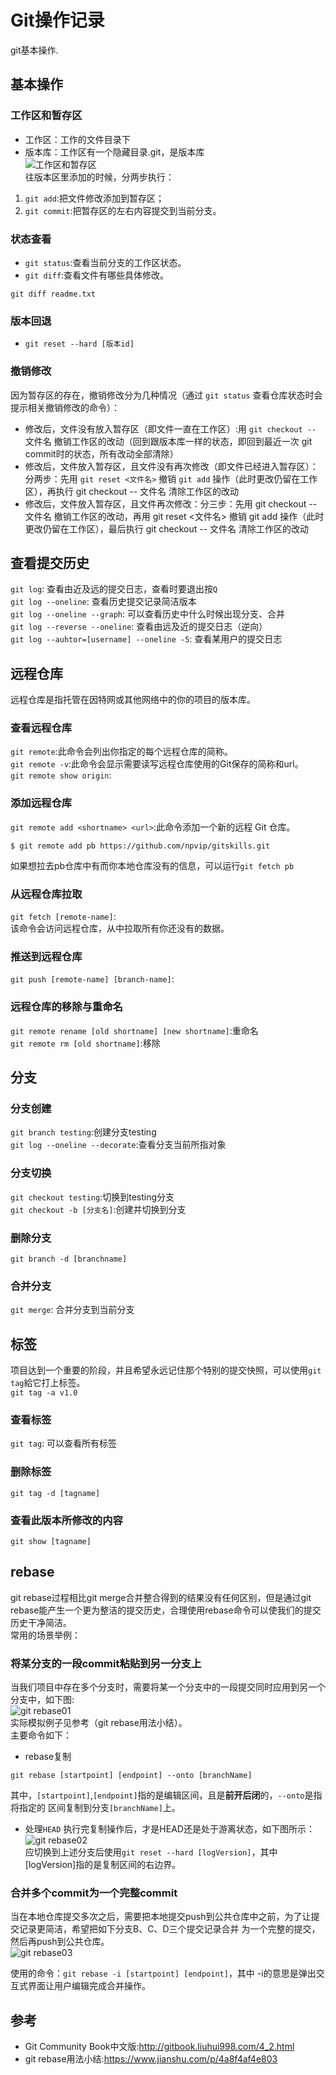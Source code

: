 # Git操作记录
git基本操作.  

## 基本操作
### 工作区和暂存区
* 工作区：工作的文件目录下    
* 版本库：工作区有一个隐藏目录.git，是版本库    
![工作区和暂存区](https://github.com/npvip/gitskills/blob/master/img/git01.jpeg)  
往版本区里添加的时候，分两步执行：  
1. `git add`:把文件修改添加到暂存区；  
2. `git commit`:把暂存区的左右内容提交到当前分支。  

### 状态查看  
* `git status`:查看当前分支的工作区状态。  
* `git diff`:查看文件有哪些具体修改。  
```git
git diff readme.txt
```

### 版本回退
* `git reset --hard [版本id]`

### 撤销修改
因为暂存区的存在，撤销修改分为几种情况（通过 `git status` 查看仓库状态时会提示相关撤销修改的命令）：  
* 修改后，文件没有放入暂存区（即文件一直在工作区）:用 `git checkout --` 文件名 撤销工作区的改动（回到跟版本库一样的状态，即回到最近一次 git commit时的状态，所有改动全部清除）  
* 修改后，文件放入暂存区，且文件没有再次修改（即文件已经进入暂存区）：分两步：先用 `git reset <文件名>` 撤销 `git add` 操作（此时更改仍留在工作区），再执行 git checkout -- 文件名 清除工作区的改动  
* 修改后，文件放入暂存区，且文件再次修改：分三步：先用 git checkout -- 文件名 撤销工作区的改动，再用 git reset <文件名> 撤销 git add 操作（此时更改仍留在工作区），最后执行 git checkout -- 文件名 清除工作区的改动  

 
## 查看提交历史
`git log`: 查看由近及远的提交日志，查看时要退出按`Q`   
`git log --oneline`: 查看历史提交记录简洁版本  
`git log --oneline --graph`: 可以查看历史中什么时候出现分支、合并  
`git log --reverse --oneline`: 查看由远及近的提交日志（逆向）  
`git log --auhtor=[username] --oneline -5`: 查看某用户的提交日志  
 
## 远程仓库 
远程仓库是指托管在因特网或其他网络中的你的项目的版本库。  
### 查看远程仓库  
`git remote`:此命令会列出你指定的每个远程仓库的简称。  
`git remote -v`:此命令会显示需要读写远程仓库使用的Git保存的简称和url。  
`git remote show origin`:
### 添加远程仓库
`git remote add <shortname> <url>`:此命令添加一个新的远程 Git 仓库。  
```
$ git remote add pb https://github.com/npvip/gitskills.git
```
如果想拉去pb仓库中有而你本地仓库没有的信息，可以运行`git fetch pb`  
### 从远程仓库拉取
`git fetch [remote-name]`:  
该命令会访问远程仓库，从中拉取所有你还没有的数据。  
### 推送到远程仓库
`git push [remote-name] [branch-name]`:  

### 远程仓库的移除与重命名
`git remote rename [old shortname] [new shortname]`:重命名  
`git remote rm [old shortname]`:移除  

## 分支
### 分支创建
`git branch testing`:创建分支testing  
`git log --oneline --decorate`:查看分支当前所指对象  
### 分支切换
`git checkout testing`:切换到testing分支  
`git checkout -b [分支名]`:创建并切换到分支  

### 删除分支
`git branch -d [branchname]`  

### 合并分支
`git merge`: 合并分支到当前分支  

## 标签
项目达到一个重要的阶段，并且希望永远记住那个特别的提交快照，可以使用`git tag`給它打上标签。  
`git tag -a v1.0`  

### 查看标签
`git tag`: 可以查看所有标签  

### 删除标签
`git tag -d [tagname]`  

### 查看此版本所修改的内容
`git show [tagname]`

## rebase
git rebase过程相比git merge合并整合得到的结果没有任何区别，但是通过git rebase能产生一个更为整洁的提交历史，合理使用rebase命令可以使我们的提交历史干净简洁。  
常用的场景举例： 
### 将某分支的一段commit粘贴到另一分支上
当我们项目中存在多个分支时，需要将某一个分支中的一段提交同时应用到另一个分支中，如下图:  
![git rebase01](https://github.com/npvip/gitskills/blob/master/img/git02.png)   
实际模拟例子见参考（git rebase用法小结）。  
主要命令如下：  
* rebase复制
```git
git rebase [startpoint] [endpoint] --onto [branchName]
```
其中，`[startpoint]`,`[endpoint]`指的是编辑区间，且是**前开后闭**的，`--onto`是指将指定的
区间复制到分支`[branchName]`上。  
* 处理`HEAD`
执行完复制操作后，才是HEAD还是处于游离状态，如下图所示：  
![git rebase02](https://github.com/npvip/gitskills/blob/master/img/git03.png)  
应切换到上述分支后使用`git reset --hard [logVersion]`，其中[logVersion]指的是复制区间的右边界。  

### 合并多个commit为一个完整commit
当在本地仓库提交多次之后，需要把本地提交push到公共仓库中之前，为了让提交记录更简洁，希望把如下分支B、C、D三个提交记录合并
为一个完整的提交，然后再push到公共仓库。  
![git rebase03](https://github.com/npvip/gitskills/blob/master/img/git04.png)  

使用的命令：`git rebase -i [startpoint] [endpoint]`，其中 -i的意思是弹出交互式界面让用户编辑完成合并操作。  



## 参考
* Git Community Book中文版:http://gitbook.liuhui998.com/4_2.html  
* git rebase用法小结:https://www.jianshu.com/p/4a8f4af4e803  